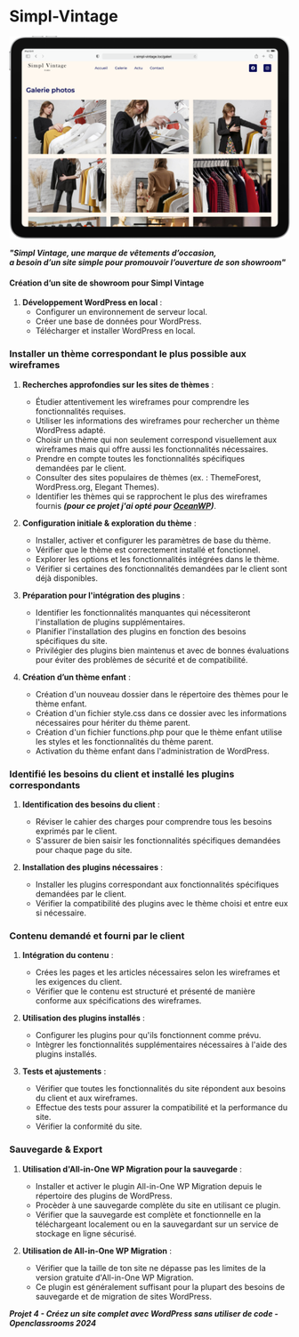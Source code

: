 # Simpl-Vintage
![Simpl-Vintage](simpl-vintage.png)

***<p>"Simpl Vintage, une marque de vêtements d’occasion,*** <br>***a besoin d’un site simple pour promouvoir l’ouverture de son showroom"</p>***

#### Création d’un site de showroom pour Simpl Vintage

1. **Développement WordPress en local** :
   - Configurer un environnement de serveur local.
   - Créer une base de données pour WordPress.
   - Télécharger et installer WordPress en local.

### Installer un thème correspondant le plus possible aux wireframes

1. **Recherches approfondies sur les sites de thèmes** :
   - Étudier attentivement les wireframes pour comprendre les fonctionnalités requises.
   - Utiliser les informations des wireframes pour rechercher un thème WordPress adapté.
   - Choisir un thème qui non seulement correspond visuellement aux wireframes mais qui offre aussi les fonctionnalités nécessaires.
   - Prendre en compte toutes les fonctionnalités spécifiques demandées par le client.
   - Consulter des sites populaires de thèmes (ex. : ThemeForest, WordPress.org, Elegant Themes).
   - Identifier les thèmes qui se rapprochent le plus des wireframes fournis ***(pour ce projet j'ai opté pour [OceanWP](https://fr.wordpress.org/themes/oceanwp/))***.

2. **Configuration initiale & exploration du thème** :
   - Installer, activer et configurer les paramètres de base du thème.
   - Vérifier que le thème est correctement installé et fonctionnel.
   - Explorer les options et les fonctionnalités intégrées dans le thème.
   - Vérifier si certaines des fonctionnalités demandées par le client sont déjà disponibles.

3. **Préparation pour l'intégration des plugins** :
   - Identifier les fonctionnalités manquantes qui nécessiteront l'installation de plugins supplémentaires.
   - Planifier l'installation des plugins en fonction des besoins spécifiques du site.
   - Privilégier des plugins bien maintenus et avec de bonnes évaluations pour éviter des problèmes de sécurité et de compatibilité.

4. **Création d’un thème enfant** :
   - Création d'un nouveau dossier dans le répertoire des thèmes pour le thème enfant.
   - Création d'un fichier style.css dans ce dossier avec les informations nécessaires pour hériter du thème parent.
   - Création d'un fichier functions.php pour que le thème enfant utilise les styles et les fonctionnalités du thème parent.
   - Activation du thème enfant dans l'administration de WordPress.

### Identifié les besoins du client et installé les plugins correspondants

1. **Identification des besoins du client** :
   - Réviser le cahier des charges pour comprendre tous les besoins exprimés par le client.
   - S'assurer de bien saisir les fonctionnalités spécifiques demandées pour chaque page du site.

2. **Installation des plugins nécessaires** :
   - Installer les plugins correspondant aux fonctionnalités spécifiques demandées par le client.
   - Vérifier la compatibilité des plugins avec le thème choisi et entre eux si nécessaire.

### Contenu demandé et fourni par le client

1. **Intégration du contenu** :
   - Crées les pages et les articles nécessaires selon les wireframes et les exigences du client.
   - Vérifier que le contenu est structuré et présenté de manière conforme aux spécifications des wireframes.

2. **Utilisation des plugins installés** :
   - Configurer les plugins pour qu'ils fonctionnent comme prévu.
   - Intègrer les fonctionnalités supplémentaires nécessaires à l'aide des plugins installés.

3. **Tests et ajustements** :
   - Vérifier que toutes les fonctionnalités du site répondent aux besoins du client et aux wireframes.
   - Effectue des tests pour assurer la compatibilité et la performance du site.
   - Vérifier la conformité du site.

### Sauvegarde & Export

1. **Utilisation d'All-in-One WP Migration pour la sauvegarde** :
   - Installer et activer le plugin All-in-One WP Migration depuis le répertoire des plugins de WordPress.
   - Procèder à une sauvegarde complète du site en utilisant ce plugin.
   - Vérifier que la sauvegarde est complète et fonctionnelle en la téléchargeant localement ou en la sauvegardant sur un service de stockage en ligne sécurisé.

2. **Utilisation de All-in-One WP Migration** :
   - Vérifier que la taille de ton site ne dépasse pas les limites de la version gratuite d'All-in-One WP Migration.
   - Ce plugin est généralement suffisant pour la plupart des besoins de sauvegarde et de migration de sites WordPress.

***<p>Projet 4 - Créez un site complet avec WordPress sans utiliser de code - Openclassrooms 2024</p>***
